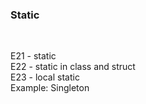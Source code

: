 ### Static  
<br/>

E21 - static  
E22 - static in class and struct  
E23 - local static  
    Example: Singleton